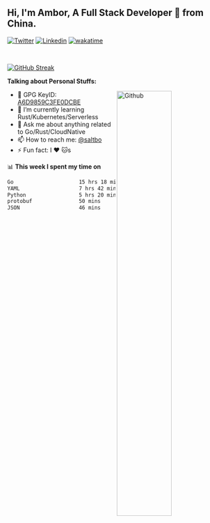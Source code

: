 ## Hi, I'm Ambor, A Full Stack Developer 🚀 from China.

[![Twitter](https://img.shields.io/badge/-saltbo-1ca0f1?style=flat&logo=twitter&logoColor=white)](https://twitter.com/rdsaltbo)
[![Linkedin](https://img.shields.io/badge/-saltbo-blue?style=flat&logo=Linkedin&logoColor=white)](https://www.linkedin.com/in/saltbo/)
[![wakatime](https://wakatime.com/badge/user/f82b1c77-faab-48cd-aef5-a12c0aff104b.svg)](https://wakatime.com/@f82b1c77-faab-48cd-aef5-a12c0aff104b)

&nbsp;  

[![GitHub Streak](http://github-readme-streak-stats.herokuapp.com?user=saltbo&hide_border=true&date_format=M%20j%5B%2C%20Y%5D)](https://git.io/streak-stats)

**Talking about Personal Stuffs:**
<!-- Any image aligned to the right. Beware the width  -->
<img width="50%" align="right" alt="Github" src="https://raw.githubusercontent.com/saltbo/saltbo/master/images/git-header.svg" />

- 🤘 GPG KeyID: [A6D9859C3FE0DCBE](https://saltbo.cn/pgp_keys.asc)
- 🌱 I’m currently learning Rust/Kubernetes/Serverless
- 💬 Ask me about anything related to Go/Rust/CloudNative
- 📫 How to reach me: [@saltbo](https://t.me/saltbo)
- ⚡ Fun fact: I :heart: :cat:s


📊 **This week I spent my time on**
<!--START_SECTION:waka-->

```txt
Go                     15 hrs 18 mins  ███████████▒░░░░░░░░░░░░░   45.12 %
YAML                   7 hrs 42 mins   █████▓░░░░░░░░░░░░░░░░░░░   22.73 %
Python                 5 hrs 20 mins   ████░░░░░░░░░░░░░░░░░░░░░   15.74 %
protobuf               50 mins         ▓░░░░░░░░░░░░░░░░░░░░░░░░   02.48 %
JSON                   46 mins         ▓░░░░░░░░░░░░░░░░░░░░░░░░   02.30 %
```

<!--END_SECTION:waka-->
